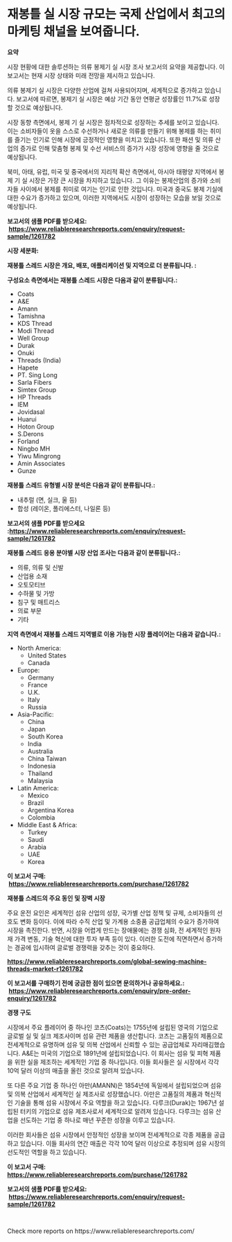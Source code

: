 <p><h1>재봉틀 실 시장 규모는 국제 산업에서 최고의 마케팅 채널을 보여줍니다.</h1></p><p><strong>요약</strong></p>
<p><p>시장 현황에 대한 솔루션하는 의류 봉제기 실 시장 조사 보고서의 요약을 제공합니다. 이 보고서는 현재 시장 상태와 미래 전망을 제시하고 있습니다. </p><p>의류 봉제기 실 시장은 다양한 산업에 걸쳐 사용되어지며, 세계적으로 증가하고 있습니다. 보고서에 따르면, 봉제기 실 시장은 예상 기간 동안 연평균 성장률인 11.7%로 성장할 것으로 예상됩니다.</p><p>시장 동향 측면에서, 봉제 기 실 시장은 점차적으로 성장하는 추세를 보이고 있습니다. 이는 소비자들이 옷을 스스로 수선하거나 새로운 의류를 만들기 위해 봉제를 하는 취미를 즐기는 인기로 인해 시장에 긍정적인 영향을 미치고 있습니다. 또한 패션 및 의류 산업의 증가로 인해 맞춤형 봉제 및 수선 서비스의 증가가 시장 성장에 영향을 줄 것으로 예상됩니다.</p><p>북미, 아태, 유럽, 미국 및 중국에서의 지리적 확산 측면에서, 아시아 태평양 지역에서 봉제 기 실 시장은 가장 큰 시장을 차지하고 있습니다. 그 이유는 봉제산업의 증가와 소비자들 사이에서 봉제를 취미로 여기는 인기로 인한 것입니다. 미국과 중국도 봉제 기실에 대한 수요가 증가하고 있으며, 이러한 지역에서도 시장이 성장하는 모습을 보일 것으로 예상됩니다.</p></p>
<p><strong>보고서의 샘플 PDF를 받으세요: &nbsp;<a href="https://www.reliableresearchreports.com/enquiry/request-sample/1261782">https://www.reliableresearchreports.com/enquiry/request-sample/1261782</a></strong></p>
<p><strong>시장 세분화:</strong></p>
<p><strong> 재봉틀 스레드 시장은 개요, 배포, 애플리케이션 및 지역으로 더 분류됩니다. :</strong></p>
<p><strong>구성요소 측면에서는 재봉틀 스레드 시장은 다음과 같이 분류됩니다.:</strong></p>
<p><ul><li>Coats</li><li>A&E</li><li>Amann</li><li>Tamishna</li><li>KDS Thread</li><li>Modi Thread</li><li>Well Group</li><li>Durak</li><li>Onuki</li><li>Threads (India)</li><li>Hapete</li><li>PT. Sing Long</li><li>Sarla Fibers</li><li>Simtex Group</li><li>HP Threads</li><li>IEM</li><li>Jovidasal</li><li>Huarui</li><li>Hoton Group</li><li>S.Derons</li><li>Forland</li><li>Ningbo MH</li><li>Yiwu Mingrong</li><li>Amin Associates</li><li>Gunze</li></ul></p>
<p><strong> 재봉틀 스레드 유형별 시장 분석은 다음과 같이 분류됩니다.:</strong></p>
<p><ul><li>내추럴 (면, 실크, 울 등)</li><li>합성 (레이온, 폴리에스터, 나일론 등)</li></ul></p>
<p><strong>보고서의 샘플 PDF를 받으세요 :<a href="https://www.reliableresearchreports.com/enquiry/request-sample/1261782">https://www.reliableresearchreports.com/enquiry/request-sample/1261782</a></strong></p>
<p><strong> 재봉틀 스레드 응용 분야별 시장 산업 조사는 다음과 같이 분류됩니다.:</strong></p>
<p><ul><li>의류, 의류 및 신발</li><li>산업용 소재</li><li>오토모티브</li><li>수하물 및 가방</li><li>침구 및 매트리스</li><li>의료 부문</li><li>기타</li></ul></p>
<p><strong>지역 측면에서 재봉틀 스레드 지역별로 이용 가능한 시장 플레이어는 다음과 같습니다.:</strong></p>
<p><ul>
    <li>
        North America:
        <ul>
            <li>United States</li>
            <li>Canada</li>
        </ul>
    </li>
    <li>
        Europe:
        <ul>
            <li>Germany</li>
            <li>France</li>
            <li>U.K.</li>
            <li>Italy</li>
            <li>Russia</li>
        </ul>
    </li>
    <li>
        Asia-Pacific:
        <ul>
            <li>China</li>
            <li>Japan</li>
            <li>South Korea</li>
            <li>India</li>
            <li>Australia</li>
            <li>China Taiwan</li>
            <li>Indonesia</li>
            <li>Thailand</li>
            <li>Malaysia</li>
        </ul>
    </li>
    <li>
        Latin America:
        <ul>
            <li>Mexico</li>
            <li>Brazil</li>
            <li>Argentina Korea</li>
            <li>Colombia</li>
        </ul>
    </li>
    <li>
        Middle East & Africa:
        <ul>
            <li>Turkey</li>
            <li>Saudi</li>
            <li>Arabia</li>
            <li>UAE</li>
            <li>Korea</li>
        </ul>
    </li>
    </ul></p>
<p><strong>이 보고서 구매: &nbsp;<a href="https://www.reliableresearchreports.com/purchase/1261782">https://www.reliableresearchreports.com/purchase/1261782</a></strong></p>
<p><strong>재봉틀 스레드의 주요 동인 및 장벽 시장</strong></p>
<p><p>주요 운전 요인은 세계적인 섬유 산업의 성장, 국가별 산업 정책 및 규제, 소비자들의 선호도 변화 등이다. 이에 따라 수직 산업 및 가계용 소중품 공급업체의 수요가 증가하여 시장을 촉진한다. 반면, 시장을 어렵게 만드는 장애물에는 경쟁 심화, 전 세계적인 원자재 가격 변동, 기술 혁신에 대한 투자 부족 등이 있다. 이러한 도전에 직면하면서 증가하는 경공에 입시하여 글로벌 경쟁력을 갖추는 것이 중요하다.</p></p>
<p><strong><a href="https://www.reliableresearchreports.com/global-sewing-machine-threads-market-r1261782">https://www.reliableresearchreports.com/global-sewing-machine-threads-market-r1261782</a></strong></p>
<p><strong>이 보고서를 구매하기 전에 궁금한 점이 있으면 문의하거나 공유하세요.: &nbsp;<a href="https://www.reliableresearchreports.com/enquiry/pre-order-enquiry/1261782">https://www.reliableresearchreports.com/enquiry/pre-order-enquiry/1261782</a></strong></p>
<p><strong>경쟁 구도</strong></p>
<p><p>시장에서 주요 플레이어 중 하나인 코츠(Coats)는 1755년에 설립된 영국의 기업으로 글로벌 실 및 실크 제조사이며 섬유 관련 제품을 생산합니다. 코츠는 고품질의 제품으로 전세계적으로 유명하며 섬유 및 의복 산업에서 신뢰할 수 있는 공급업체로 자리매김했습니다. A&E는 미국의 기업으로 1891년에 설립되었습니다. 이 회사는 섬유 및 피혁 제품을 위한 실을 제조하는 세계적인 기업 중 하나입니다. 이들 회사들은 실 시장에서 각각 10억 달러 이상의 매출을 올린 것으로 알려져 있습니다.</p><p>또 다른 주요 기업 중 하나인 아만(AMANN)은 1854년에 독일에서 설립되었으며 섬유 및 의복 산업에서 세계적인 실 제조사로 성장했습니다. 아만은 고품질의 제품과 혁신적인 기술을 통해 섬유 시장에서 주요 역할을 하고 있습니다. 다루크(Durak)는 1967년 설립된 터키의 기업으로 섬유 제조사로서 세계적으로 알려져 있습니다. 다루크는 섬유 산업을 선도하는 기업 중 하나로 매년 꾸준한 성장을 이루고 있습니다.</p><p>이러한 회사들은 섬유 시장에서 안정적인 성장을 보이며 전세계적으로 각종 제품을 공급하고 있습니다. 이들 회사의 연간 매출은 각각 10억 달러 이상으로 추정되며 섬유 시장의 선도적인 역할을 하고 있습니다.</p></p>
<p><strong>이 보고서 구매: &nbsp; <a href="https://www.reliableresearchreports.com/purchase/1261782">https://www.reliableresearchreports.com/purchase/1261782</a></strong></p>
<p><strong>보고서의 샘플 PDF를 받으세요: &nbsp;<a href="https://www.reliableresearchreports.com/enquiry/request-sample/1261782">https://www.reliableresearchreports.com/enquiry/request-sample/1261782</a></strong><strong></strong></p>
<p>&nbsp;</p>
<p>Check more reports on https://www.reliableresearchreports.com/</p>
